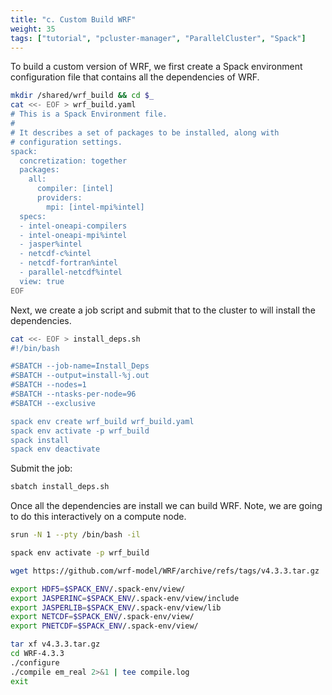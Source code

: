 ```yaml
---
title: "c. Custom Build WRF"
weight: 35
tags: ["tutorial", "pcluster-manager", "ParallelCluster", "Spack"]
---
```


To build a custom version of WRF, we first create a Spack environment configuration file that
contains all the dependencies of WRF.

```bash
mkdir /shared/wrf_build && cd $_
cat <<- EOF > wrf_build.yaml
# This is a Spack Environment file.
#
# It describes a set of packages to be installed, along with
# configuration settings.
spack:
  concretization: together
  packages:
    all:
      compiler: [intel]
      providers:
        mpi: [intel-mpi%intel]
  specs:
  - intel-oneapi-compilers
  - intel-oneapi-mpi%intel
  - jasper%intel
  - netcdf-c%intel
  - netcdf-fortran%intel
  - parallel-netcdf%intel
  view: true
EOF
```

Next, we create a job script and submit that to the cluster to will install the dependencies.

```bash
cat <<- EOF > install_deps.sh
#!/bin/bash

#SBATCH --job-name=Install_Deps
#SBATCH --output=install-%j.out
#SBATCH --nodes=1
#SBATCH --ntasks-per-node=96
#SBATCH --exclusive

spack env create wrf_build wrf_build.yaml
spack env activate -p wrf_build
spack install
spack env deactivate
```

Submit the job:

```bash
sbatch install_deps.sh
```

Once all the dependencies are install we can build WRF. Note, we are going to do this
interactively on a compute node.

```bash
srun -N 1 --pty /bin/bash -il

spack env activate -p wrf_build

wget https://github.com/wrf-model/WRF/archive/refs/tags/v4.3.3.tar.gz

export HDF5=$SPACK_ENV/.spack-env/view/
export JASPERINC=$SPACK_ENV/.spack-env/view/include
export JASPERLIB=$SPACK_ENV/.spack-env/view/lib
export NETCDF=$SPACK_ENV/.spack-env/view/
export PNETCDF=$SPACK_ENV/.spack-env/view/

tar xf v4.3.3.tar.gz
cd WRF-4.3.3
./configure
./compile em_real 2>&1 | tee compile.log
exit
```

